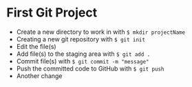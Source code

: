 # First Git Project

- Create a new directory to work in with `$ mkdir projectName`
- Creating a new git repository with `$ git init`
- Edit the file(s)
- Add file(s) to the staging area with `$ git add .`
- Commit file(s) with `$ git commit -m "message"`
- Push the committed code to GitHub with `$ git push`
- Another change